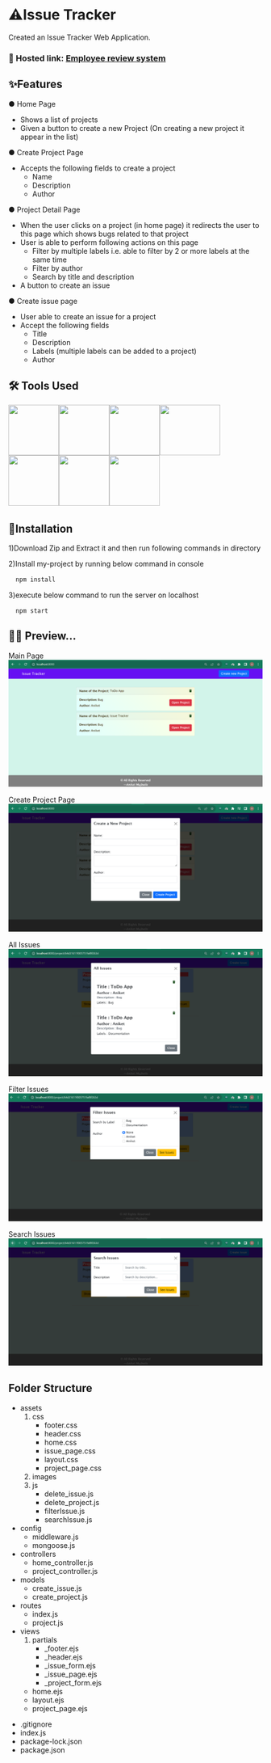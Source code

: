 
# ⚠️Issue Tracker

Created an Issue Tracker Web Application.

### 🔗 Hosted link: [Employee review system](https://issue-tracker-rhhe.onrender.com/)

## ✨Features

● Home Page
 
  * Shows a list of projects
  * Given a button to create a new Project (On creating a new project it
    appear in the list)
    
● Create Project Page
  * Accepts the following fields to create a project
    * Name
    * Description
    * Author
  
● Project Detail Page
  * When the user clicks on a project (in home page) it redirects the user to this
    page which shows bugs related to that project
  * User is able to perform following actions on this page
    * Filter by multiple labels i.e. able to filter by 2 or more
      labels at the same time
    * Filter by author
    * Search by title and description
  * A button to create an issue

● Create issue page
  * User able to create an issue for a project
  * Accept the following fields
    * Title
    * Description
    * Labels (multiple labels can be added to a project)
    * Author


## 🛠️ Tools Used
<img align="left" src="https://user-images.githubusercontent.com/18380165/224329335-3cdf989b-bdce-41e6-82dc-7d4c50d5f283.png" width="100" height="100">
<img align="left" src="https://user-images.githubusercontent.com/18380165/224329345-7363d693-4f27-4a58-8c9e-086d8a3fa420.png" width="100" height="100">
<img align="left" src="https://user-images.githubusercontent.com/18380165/224332427-426a3fbb-e25d-4deb-a832-666ae2e2e418.png" width="100" height="100">
<img align="left" src="https://user-images.githubusercontent.com/18380165/224741719-3887a83f-9041-49b5-b1d3-a4b636147582.png" width="120" height="100">
<img align="left" src="https://user-images.githubusercontent.com/18380165/224742317-8448ec1f-c35e-4fa3-99bf-5075da765c1a.png" width="100" height="100">
<img align="left" src="https://user-images.githubusercontent.com/18380165/224742804-66cd82b1-fedd-40a1-ad43-6cd2a7b91e46.png" width="100" height="100">
<br>
<img  src="https://user-images.githubusercontent.com/18380165/224329339-a5174b23-1a5c-4ae4-95c8-ead20a29d77e.png" width="100" height="100">

## 📐Installation
 1)Download Zip and Extract it and then run following commands in directory

 2)Install my-project by running below command in console
```bash
  npm install
```
 3)execute below command to run the server on localhost
```bash
  npm start
```

## 🧑‍💻 Preview...
Main Page
![Main page](Images/Image1.png)

Create Project Page
![create project](Images/Image2.png)

All Issues
![All Issues](Images/Image3.png)

Filter Issues
![Filter Issues](Images/Image4.png)

Search Issues
![Search Issues](Images/Image5.png)


## Folder Structure

* assets
    1. css
        - footer.css
        - header.css
        - home.css
        - issue_page.css
        - layout.css
        - project_page.css
    2. images
    3. js
        - delete_issue.js
        - delete_project.js
        - filterIssue.js
        - searchIssue.js
* config
    - middleware.js
    - mongoose.js
* controllers
    - home_controller.js
    - project_controller.js
* models
    - create_issue.js
    - create_project.js
* routes
    - index.js
    - project.js
* views
   1. partials
        - _footer.ejs
        - _header.ejs
        - _issue_form.ejs
        - _issue_page.ejs
        - _project_form.ejs
    - home.ejs
    - layout.ejs
    - project_page.ejs
- .gitignore
- index.js
- package-lock.json
- package.json






